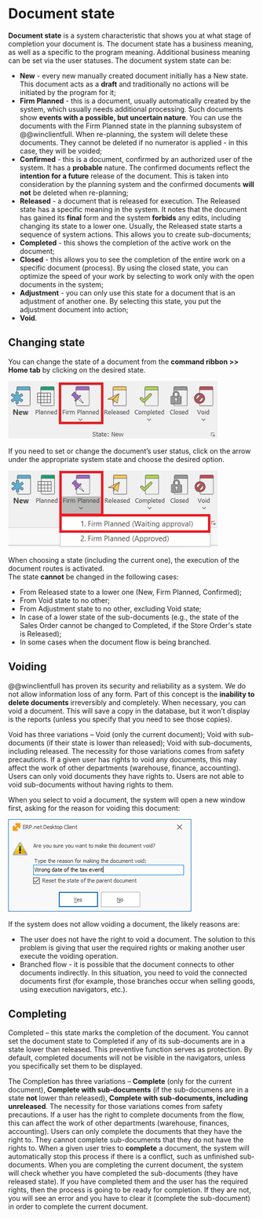 # Document state

<b>Document state</b> is a system characteristic that shows you at what stage of completion your document is. The document state has a business meaning, as well as a specific to the program meaning. Additional business meaning can be set via the user statuses. The document system state can be:

-	<b>New</b> - every new manually created document initially has a New state. This document acts as a <b>draft</b> and traditionally no actions will be initiated by the program for it;
-	<b>Firm Planned</b> - this is a document, usually automatically created by the system, which usually needs additional processing. Such documents show <b>events with a possible, but uncertain nature</b>. You can use the documents with the Firm Planned state in the planning subsystem of @@winclientfull. When re-planning, the system will delete these documents. They cannot be deleted if no numerator is applied - in this case, they will be voided;
-	<b>Confirmed</b> - this is a document, confirmed by an authorized user of the system. It has a <b>probable</b> nature. The confirmed documents reflect the <b>intention for a future</b> release of the document. This is taken into consideration by the planning system and the confirmed documents <b>will not</b> be deleted when re-planning;
-	<b>Released</b> - a document that is released for execution. The Released state has a specific meaning in the system. It notes that the document has gained its <b>final</b> form and the system <b>forbids</b> any edits, including changing its state to a lower one. Usually, the Released state starts a sequence of system actions. This allows you to create sub-documents; 
-	<b>Completed</b> - this shows the completion of the active work on the document;
-	<b>Closed</b> - this allows you to see the completion of the entire work on a specific document (process). By using the closed state, you can optimize the speed of your work by selecting to work only with the open documents in the system;
-	<b>Adjustment</b> - you can only use this state for a document that is an adjustment of another one. By selecting this state, you put the adjustment document into action;
-	<b>Void</b>.

## Changing state

You can change the state of a document from the <b>command ribbon >> Home tab</b> by clicking on the desired state.
	
![Document State](pictures/document-state.png)
 
If you need to set or change the document’s user status, click on the arrow under the appropriate system state and choose the desired option.

![User status](pictures/user-status.png)

When choosing a state (including the current one), the execution of the document routes is activated.<br>
The state **cannot** be changed in the following cases:

- From Released state to a lower one (New, Firm Planned, Confirmed);<br>
- From Void state to no other;<br>
- From Adjustment state to no other, excluding Void state;<br>
- In case of a lower state of the sub-documents (e.g., the state of the Sales Order cannot be changed to Completed, if the Store Order's state is Released);<br>
- In some cases when the document flow is being branched.

 
## Voiding

@@winclientfull has proven its security and reliability as a system. We do not allow information loss of any form. Part of this concept is the <b>inability to delete documents</b> irreversibly and completely. When necessary, you can void a document. This will save a copy in the database, but it won’t display is the reports (unless you specify that you need to see those copies).

Void has three variations – Void (only the current document); Void with sub-documents (if their state is lower than released); Void with sub-documents, including released. The necessity for those variations comes from safety precautions. If a given user has rights to void any documents, this may affect the work of other departments (warehouse, finance, accounting). Users can only void documents they have rights to. Users are not able to void sub-documents without having rights to them. 
	
When you select to void a document, the system will open a new window first, asking for the reason for voiding this document:

![Void](pictures/void.png)

If the system does not allow voiding a document, the likely reasons are: <br>
-	The user does not have the right to void a document. The solution to this problem is giving that user the required rights or making another user execute the voiding operation. <br>
-	Branched flow - it is possible that the document connects to other documents indirectly. In this situation, you need to void the connected documents first (for example, those branches occur when selling goods, using execution navigators, etc.). 

## Completing

Completed – this state marks the completion of the document. You cannot set the document state to Completed if any of its sub-documents are in a state lower than released. This preventive function serves as protection. By default, completed documents will not be visible in the navigators, unless you specifically set them to be displayed. 

The Completion has three variations – <b>Complete</b>  (only for the current document), <b>Complete with sub-documents</b>  (if the sub-documens are in a state <b>not</b> lower than released), <b>Complete with sub-documents, including unreleased</b>. The necessity for those variations comes from safety precautions. If a user has the right to complete documents from the flow, this can affect the work of other departments (warehouse, finances, accounting). Users can only complete the documents that they have the right to. They cannot complete sub-documents that they do not have the rights to. 
When a given user tries to <b>complete</b> a document, the system will automatically stop this process if there is a conflict, such as unfinished sub-documents. When you are completing the current document, the system will check whether you have completed the sub-documents (they have released state). If you have completed them and the user has the required rights, then the process is going to be ready for completion. If they are not, you will see an error and you have to clear it (complete the sub-document) in order to complete the current document.
